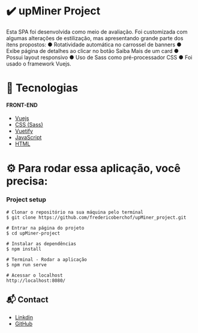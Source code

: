 # ✔️ upMiner Project

Esta SPA foi desenvolvida como meio de avaliação. Foi customizada com algumas alterações de estilização, mas apresentando grande parte dos itens propostos: ● Rotatividade automática no carrossel de banners ● Exibe página de detalhes ao clicar no botão Saiba Mais de um card ● Possui layout responsivo ● Uso de Sass como pré-processador CSS ● Foi usado o framework Vuejs.

# 🚀 Tecnologias

#### FRONT-END

* [Vuejs](https://vuejs.org) 
* [CSS (Sass)](https://sass-lang.com)
* [Vuetify](https://vuetifyjs.com/en/)
* [JavaScript](https://www.javascript.com)
* [HTML](https://developer.mozilla.org/pt-BR/docs/Web/HTML)

# ⚙️ Para rodar essa aplicação, você precisa:

### Project setup

```
# Clonar o repositório na sua máquina pelo terminal
$ git clone https://github.com/fredericoberchof/upMiner_project.git

# Entrar na página do projeto
$ cd upMiner-project

# Instalar as dependências
$ npm install

# Terminal - Rodar a aplicação
$ npm run serve

# Acessar o localhost
http://localhost:8080/ 
```


## 📬 Contact

- <a href="https://www.linkedin.com/in/frederico-berchof-69983a135/">Linkdin</a>
- <a href="https://github.com/fredericoberchof">GitHub</a>
 

